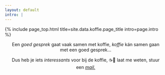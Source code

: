 ```yaml
---
layout: default
intro: |
---
```


{% include page_top.html 
   title=site.data.koffie.page_title 
   intro=page.intro 
%}


<div class="custom-section">

<div style="text-align:center; margin: 0px 8px 0px 12px">
<p>Een <em>goed gesprek</em> gaat vaak samen met koffie, <em>koffie</em> kán samen gaan met een goed gesprek...</p>

<p>Dus heb je iets <em>interessants</em> voor bij de koffie, &#9749;&#127856; laat me weten, stuur een <a href="mailto:unfinishedthoughtz1965@gmail.com" ><em>mail.</em></a></p>
</div>
  
</div>